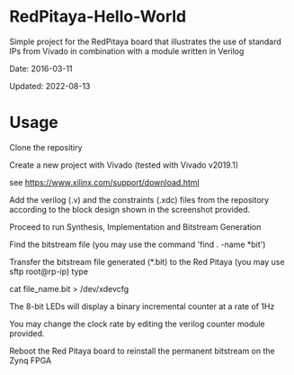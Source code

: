 # RedPitaya-Hello-World
Simple project for the RedPitaya board that illustrates the use of standard IPs from Vivado in combination with a module written in Verilog



Date: 2016-03-11

Updated: 2022-08-13



# Usage

Clone the repositiry

Create a new project with Vivado (tested with Vivado v2019.1) 

see https://www.xilinx.com/support/download.html

Add the verilog (.v) and the constraints (.xdc) files from the repository according to the block design shown in the screenshot provided. 

Proceed to run Synthesis, Implementation and Bitstream Generation

Find the bitstream file (you may use the command 'find . -name *bit')

Transfer the bitstream file generated (*.bit)  to the Red Pitaya (you may use sftp root@rp-ip) type

cat file_name.bit > /dev/xdevcfg

The 8-bit LEDs will display a binary incremental counter at a rate of 1Hz

You may change the clock rate by editing the verilog counter module provided.

Reboot the Red Pitaya board to reinstall the permanent bitstream on the Zynq FPGA

